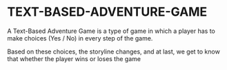 # TEXT-BASED-ADVENTURE-GAME
A Text-Based Adventure Game is a type of game in which a player has to make choices (Yes / No) in every step of the game.

Based on these choices, the storyline changes, and at last, we get to know that whether the player wins or loses the game
